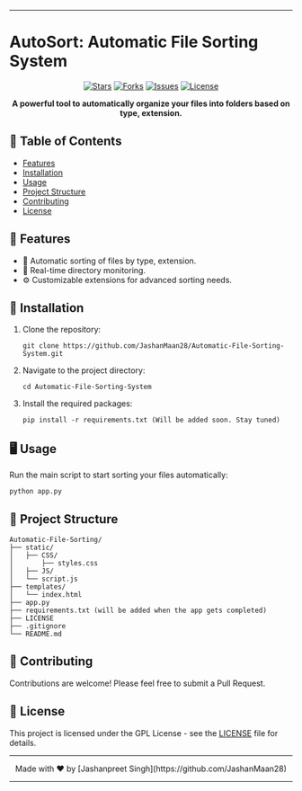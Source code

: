 
---

# AutoSort: Automatic File Sorting System

<!-- <p align="center">
  <img src="your-image-url-here" alt="AutoSort Logo" width="200"/>
</p> -->

<p align="center">
  <a href="https://github.com/JashanMaan28/Automatic-File-Sorting-System/stargazers"><img src="https://img.shields.io/github/stars/JashanMaan28/Automatic-File-Sorting-System?style=flat-square" alt="Stars"></a>
  <a href="https://github.com/JashanMaan28/Automatic-File-Sorting-System/network/members"><img src="https://img.shields.io/github/forks/JashanMaan28/Automatic-File-Sorting-System?style=flat-square" alt="Forks"></a>
  <a href="https://github.com/JashanMaan28/Automatic-File-Sorting-System/issues"><img src="https://img.shields.io/github/issues/JashanMaan28/Automatic-File-Sorting-System?style=flat-square" alt="Issues"></a>
  <a href="https://github.com/JashanMaan28/Automatic-File-Sorting-System/blob/main/LICENSE"><img src="https://img.shields.io/github/license/JashanMaan28/Automatic-File-Sorting-System?style=flat-square" alt="License"></a>
</p>

<p align="center">
  <b>A powerful tool to automatically organize your files into folders based on type, extension.</b>
</p>

## 📑 Table of Contents

- [Features](#-features)
- [Installation](#-installation)
- [Usage](#-usage)
- [Project Structure](#-project-structure)
- [Contributing](#-contributing)
- [License](#-license)

## 🌟 Features

- 📁 Automatic sorting of files by type, extension.
- 🔄 Real-time directory monitoring.
- ⚙️ Customizable extensions for advanced sorting needs.

## 🚀 Installation

1. Clone the repository:
   ```
   git clone https://github.com/JashanMaan28/Automatic-File-Sorting-System.git
   ```

2. Navigate to the project directory:
   ```
   cd Automatic-File-Sorting-System
   ```

3. Install the required packages:
   ```
   pip install -r requirements.txt (Will be added soon. Stay tuned)
   ```

## 🖥️ Usage

Run the main script to start sorting your files automatically:

```
python app.py
```

## 📂 Project Structure

```
Automatic-File-Sorting/
├── static/
│   ├── CSS/
│       ├── styles.css
│   ├── JS/    
│   └── script.js
├── templates/
│   └── index.html
├── app.py
├── requirements.txt (will be added when the app gets completed)
├── LICENSE
├── .gitignore
└── README.md
```

## 🤝 Contributing

Contributions are welcome! Please feel free to submit a Pull Request.

## 📄 License

This project is licensed under the GPL License - see the [LICENSE](LICENSE) file for details.

---

<p align="center">
  Made with ❤️ by [Jashanpreet Singh](https://github.com/JashanMaan28)
</p>

---